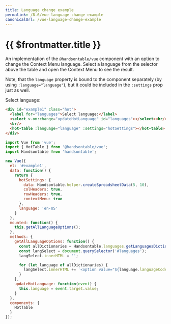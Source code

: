 ```yaml
---
title: Language change example
permalink: /8.6/vue-language-change-example
canonicalUrl: /vue-language-change-example
---
```


# {{ $frontmatter.title }}

An implementation of the `@handsontable/vue` component with an option to change the Context Menu language.
Select a language from the selector above the table and open the Context Menu to see the result.

Note, that the `language` property is bound to the component separately (by using `:language="language"`), but it could be included in the `:settings` prop just as well.

Select language:

```html
<div id="example1" class="hot">
  <label for="languages">Select language:</label>
  <select v-on:change="updateHotLanguage" id="languages"></select><br/>
  <br/>
  <hot-table :language="language" :settings="hotSettings"></hot-table>
</div>
```
```js
import Vue from 'vue';
import { HotTable } from '@handsontable/vue';
import Handsontable from 'handsontable';

new Vue({
  el: '#example1',
  data: function() {
    return {
      hotSettings: {
        data: Handsontable.helper.createSpreadsheetData(5, 10),
        colHeaders: true,
        rowHeaders: true,
        contextMenu: true
      },
      language: 'en-US'
    }
  },
  mounted: function() {
    this.getAllLanguageOptions();
  },
  methods: {
    getAllLanguageOptions: function() {
      const allDictionaries = Handsontable.languages.getLanguagesDictionaries();
      const langSelect = document.querySelector('#languages');
      langSelect.innerHTML = '';

      for (let language of allDictionaries) {
        langSelect.innerHTML += `<option value="${language.languageCode}">${language.languageCode}</option>`
      }
    },
    updateHotLanguage: function(event) {
      this.language = event.target.value;
    }
  },
  components: {
    HotTable
  }
});
```
